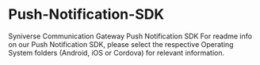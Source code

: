 # Push-Notification-SDK
Syniverse Communication Gateway Push Notification SDK
For readme info on our Push Notification SDK, please select the respective Operating System folders (Android, iOS or Cordova) for relevant information.

